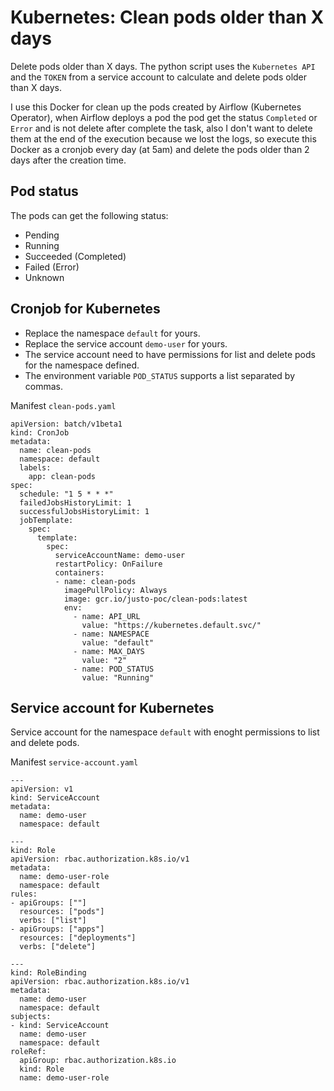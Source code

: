 # Kubernetes: Clean pods older than X days

Delete pods older than X days. The python script uses the `Kubernetes API` and the `TOKEN` from a service account to calculate and delete pods older than X days.

I use this Docker for clean up the pods created by Airflow (Kubernetes Operator), when Airflow deploys a pod the pod get the status `Completed` or `Error` and is not delete after complete the task, also I don't want to delete them at the end of the execution because we lost the logs, so execute this Docker as a cronjob every day (at 5am) and delete the pods older than 2 days after the creation time.

## Pod status

The pods can get the following status:

- Pending
- Running
- Succeeded (Completed)
- Failed (Error)
- Unknown

## Cronjob for Kubernetes

- Replace the namespace `default` for yours.
- Replace the service account `demo-user` for yours.
- The service account need to have permissions for list and delete pods for the namespace defined.
- The environment variable `POD_STATUS` supports a list separated by commas.

Manifest `clean-pods.yaml`

```
apiVersion: batch/v1beta1
kind: CronJob
metadata:
  name: clean-pods
  namespace: default
  labels:
    app: clean-pods
spec:
  schedule: "1 5 * * *"
  failedJobsHistoryLimit: 1
  successfulJobsHistoryLimit: 1
  jobTemplate:
    spec:
      template:
        spec:
          serviceAccountName: demo-user
          restartPolicy: OnFailure
          containers:
          - name: clean-pods
            imagePullPolicy: Always
            image: gcr.io/justo-poc/clean-pods:latest
            env:
              - name: API_URL
                value: "https://kubernetes.default.svc/"
              - name: NAMESPACE
                value: "default"
              - name: MAX_DAYS
                value: "2"
              - name: POD_STATUS
                value: "Running"
```

## Service account for Kubernetes

Service account for the namespace `default` with enoght permissions to list and delete pods.

Manifest `service-account.yaml`

```
---
apiVersion: v1
kind: ServiceAccount
metadata:
  name: demo-user
  namespace: default

---
kind: Role
apiVersion: rbac.authorization.k8s.io/v1
metadata:
  name: demo-user-role
  namespace: default
rules:
- apiGroups: [""]
  resources: ["pods"]
  verbs: ["list"]
- apiGroups: ["apps"]
  resources: ["deployments"]
  verbs: ["delete"]

---
kind: RoleBinding
apiVersion: rbac.authorization.k8s.io/v1
metadata:
  name: demo-user
  namespace: default
subjects:
- kind: ServiceAccount
  name: demo-user
  namespace: default
roleRef:
  apiGroup: rbac.authorization.k8s.io
  kind: Role
  name: demo-user-role
```
